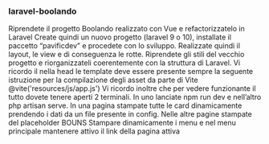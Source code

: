 ### laravel-boolando

Riprendete il progetto Boolando realizzato con Vue e refactorizzatelo in Laravel
Create quindi un nuovo progetto (laravel 9 o 10), installate il paccetto “pavificdev” e procedete con lo sviluppo.
Realizzate quindi il layout, le view e di conseguenza le rotte.
Riprendete gli stili del vecchio progetto e riorganizzateli coerentemente con la struttura di Laravel.
Vi ricordo il nella head le template deve essere presente sempre la seguente istruzione per la compilazione degli asset da parte di Vite
@vite('resources/js/app.js')
Vi ricordo inoltre che per vedere funzionante il tutto dovete tenere aperti 2 terminali.
In uno lanciate npm run dev e nell’altro php artisan serve.
In una pagina stampate tutte le card dinamicamente prendendo i dati da un file presente in config.
Nelle altre pagine stampate del placeholder
BOUNS
Stampare dinamicamente i menu e nel menu principale mantenere attivo il link della pagina attiva
